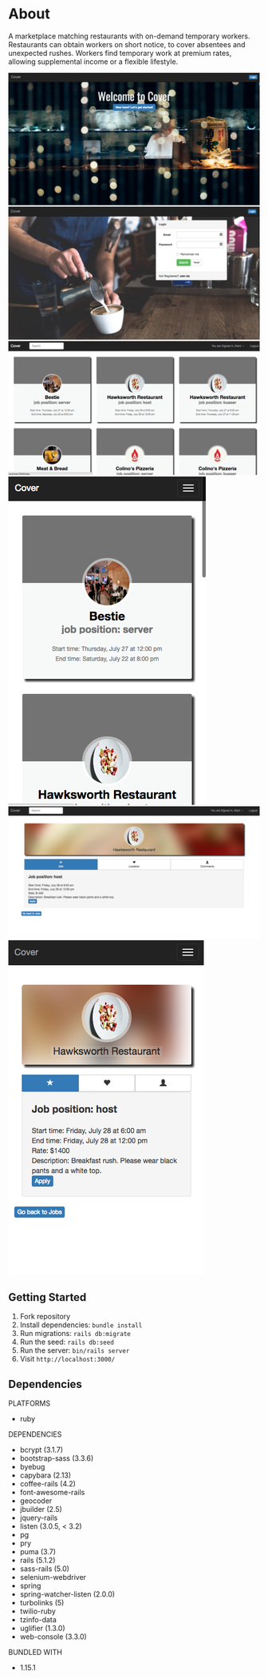 # About

A marketplace matching restaurants with on-demand temporary workers. Restaurants can obtain workers on short notice, to cover absentees and unexpected rushes. Workers find temporary work at premium rates, allowing supplemental income or a flexible lifestyle.

![Home Page](https://github.com/79manuel/Cover/blob/master/public/Home%20Page.png?raw=true)
![Home Page](https://github.com/79manuel/Cover/blob/master/public/Login.png?raw=true)
![Home Page](https://github.com/79manuel/Cover/blob/master/public/Jobs%20posts.png?raw=true)
![Home Page](https://github.com/79manuel/Cover/blob/master/public/Job%20posts-mobile.png?raw=true)
![Home Page](https://github.com/79manuel/Cover/blob/master/public/Job%20info.png?raw=true)
![Home Page](https://github.com/79manuel/Cover/blob/master/public/job%20info-mobile.png?raw=true)




## Getting Started

1. Fork repository  
2. Install dependencies: `bundle install`
3. Run migrations: `rails db:migrate`
4. Run the seed: `rails db:seed`
5. Run the server: `bin/rails server`
6. Visit `http://localhost:3000/`

## Dependencies

PLATFORMS
  - ruby

DEPENDENCIES
  - bcrypt (3.1.7)
  - bootstrap-sass (3.3.6)
  - byebug
  - capybara (2.13)
  - coffee-rails (4.2)
  - font-awesome-rails
  - geocoder
  - jbuilder (2.5)
  - jquery-rails
  - listen  (3.0.5, < 3.2)
  - pg
  - pry
  - puma (3.7)
  - rails (5.1.2)
  - sass-rails (5.0)
  - selenium-webdriver
  - spring
  - spring-watcher-listen (2.0.0)
  - turbolinks (5)
  - twilio-ruby
  - tzinfo-data
  - uglifier (1.3.0)
  - web-console (3.3.0)

BUNDLED WITH
  - 1.15.1


